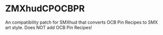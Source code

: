 # ZMXhudCPOCBPR
An compatibility patch for SMXhud that converts OCB Pin Recipes to SMX art style. Does NOT add OCB Pin Recipes!
